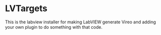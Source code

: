 # LVTargets
This is the labview installer for making LabVIEW generate Vireo and adding your own plugin to do something with that code.
